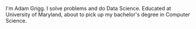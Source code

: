 I'm Adam Grigg. 
I solve problems and do Data Science.
Educated at University of Maryland, about to pick up my bachelor's degree in Computer Science.
